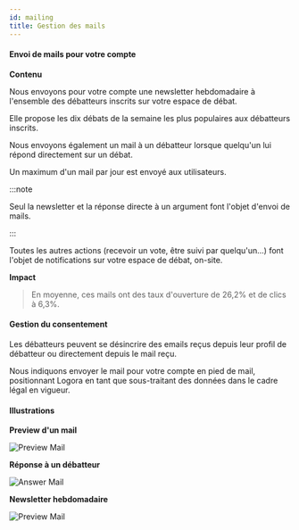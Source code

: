 ```yaml
---
id: mailing
title: Gestion des mails
---
```


#### Envoi de mails pour votre compte

**Contenu**

Nous envoyons pour votre compte une newsletter hebdomadaire à l'ensemble des débatteurs inscrits sur votre espace de débat. 

Elle propose les dix débats de la semaine les plus populaires aux débatteurs inscrits.  

Nous envoyons également un mail à un débatteur lorsque quelqu'un lui répond directement sur un débat. 

Un maximum d'un mail par jour est envoyé aux utilisateurs. 

:::note

Seul la newsletter et la réponse directe à un argument font l'objet d'envoi de mails. 

:::

Toutes les autres actions (recevoir un vote, être suivi par quelqu'un...) font l'objet de notifications sur votre espace de débat, on-site. 

**Impact**

> En moyenne, ces mails ont des taux d'ouverture de 26,2% et de clics à 6,3%. 

#### Gestion du consentement

Les débatteurs peuvent se désincrire des emails reçus depuis leur profil de débatteur ou directement depuis le mail reçu. 

Nous indiquons envoyer le mail pour votre compte en pied de mail, positionnant Logora en tant que sous-traitant des données dans le cadre légal en vigueur. 

#### Illustrations

**Preview d'un mail**

![Preview Mail](/img/previewmail.png)

**Réponse à un débatteur**

![Answer Mail](/img/answermail.png)

**Newsletter hebdomadaire**

![Preview Mail](/img/insidemail.png)


